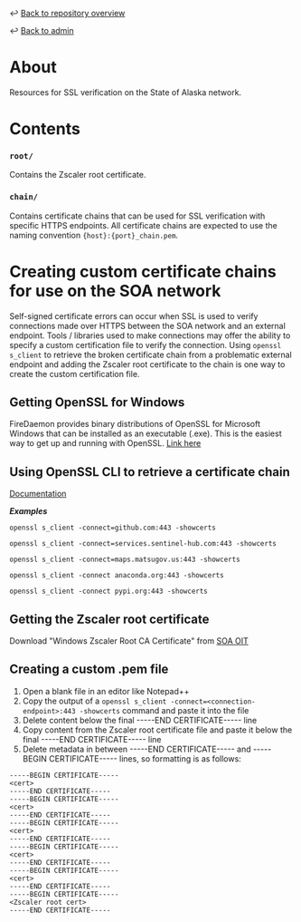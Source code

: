 ↩️ [Back to repository overview](../../README.md)

↩️ [Back to admin](../README.md)

# About
Resources for SSL verification on the State of Alaska network.

# Contents
### `root/`
Contains the Zscaler root certificate.

### `chain/`
Contains certificate chains that can be used for SSL verification with specific HTTPS endpoints.
All certificate chains are expected to use the naming convention `{host}:{port}_chain.pem`.

# Creating custom certificate chains for use on the SOA network
Self-signed certificate errors can occur when SSL is used to verify connections made over HTTPS between the SOA network and an external endpoint.
Tools / libraries used to make connections may offer the ability to specify a custom certification file to verify the connection.
Using `openssl s_client` to retrieve the broken certificate chain from a problematic external endpoint and adding the Zscaler root certificate to the chain is one way to create the custom certification file. 

## Getting OpenSSL for Windows
FireDaemon provides binary distributions of OpenSSL for Microsoft Windows that can be installed as an executable (.exe). This is the easiest way to get up and running with OpenSSL. [Link here](https://kb.firedaemon.com/support/solutions/articles/4000121705#Windows-Installer)

## Using OpenSSL CLI to retrieve a certificate chain
[Documentation](https://docs.openssl.org/1.0.2/man1/s_client/#description)

***Examples***

`openssl s_client -connect=github.com:443 -showcerts`

`openssl s_client -connect=services.sentinel-hub.com:443 -showcerts`

`openssl s_client -connect=maps.matsugov.us:443 -showcerts`

`openssl s_client -connect anaconda.org:443 -showcerts`

`openssl s_client -connect pypi.org:443 -showcerts`

## Getting the Zscaler root certificate
Download "Windows Zscaler Root CA Certificate" from [SOA OIT](https://oit-int.alaska.gov/security/zscaler)

## Creating a custom .pem file
1. Open a blank file in an editor like Notepad++
2. Copy the output of a `openssl s_client -connect=<connection-endpoint>:443 -showcerts` command and paste it into the file
3. Delete content below the final -----END CERTIFICATE----- line
4. Copy content from the Zscaler root certificate file and paste it below the final -----END CERTIFICATE----- line
5. Delete metadata in between -----END CERTIFICATE----- and -----BEGIN CERTIFICATE----- lines, so formatting is as follows:

```
-----BEGIN CERTIFICATE-----
<cert>
-----END CERTIFICATE-----
-----BEGIN CERTIFICATE-----
<cert>
-----END CERTIFICATE-----
-----BEGIN CERTIFICATE-----
<cert>
-----END CERTIFICATE-----
-----BEGIN CERTIFICATE-----
<cert>
-----END CERTIFICATE-----
-----BEGIN CERTIFICATE-----
<cert>
-----END CERTIFICATE-----
-----BEGIN CERTIFICATE-----
<Zscaler root cert>
-----END CERTIFICATE-----
```
